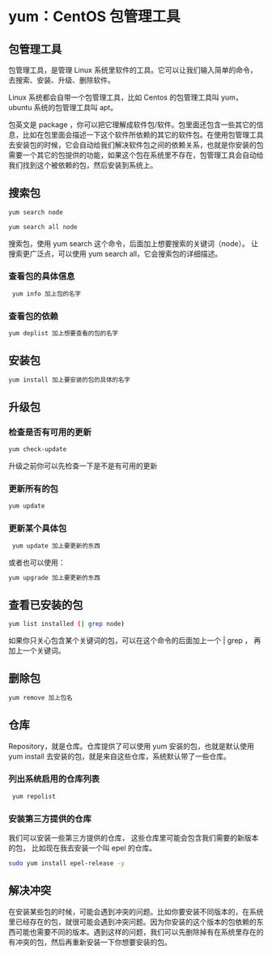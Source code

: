 # yum：CentOS 包管理工具

## 包管理工具

包管理工具，是管理 Linux 系统里软件的工具。它可以让我们输入简单的命令，去搜索、安装、升级、删除软件。

Linux 系统都会自带一个包管理工具，比如 Centos 的包管理工具叫 yum，ubuntu 系统的包管理工具叫 apt。

包英文是 package ，你可以把它理解成软件包/软件。包里面还包含一些其它的信息，比如在包里面会描述一下这个软件所依赖的其它的软件包。在使用包管理工具去安装包的时候，它会自动给我们解决软件包之间的依赖关系，也就是你安装的包需要一个其它的包提供的功能，如果这个包在系统里不存在，包管理工具会自动给我们找到这个被依赖的包，然后安装到系统上。

## 搜索包

```bash
yum search node
```

```bash
yum search all node
```

搜索包，使用 yum search 这个命令，后面加上想要搜索的关键词（node）。
让搜索更广泛点，可以使用 yum search all，它会搜索包的详细描述。

### 查看包的具体信息

```bash
 yum info 加上包的名字
```

### 查看包的依赖

```bash
yum deplist 加上想要查看的包的名字
```

## 安装包

```bash
yum install 加上要安装的包的具体的名字
```

## 升级包

### 检查是否有可用的更新

```bash
yum check-update
```

升级之前你可以先检查一下是不是有可用的更新

### 更新所有的包

```bash
yum update
```

### 更新某个具体包

```bash
 yum update 加上要更新的东西
```

或者也可以使用：

```bash
yum upgrade 加上要更新的东西
```

## 查看已安装的包

```bash
yum list installed (| grep node)
```

如果你只关心包含某个关键词的包，可以在这个命令的后面加上一个 | grep ， 再加上一个关键词。

## 删除包

```bash
yum remove 加上包名
```

## 仓库

Repository，就是仓库。仓库提供了可以使用 yum 安装的包，也就是默认使用 yum install 去安装的包，就是来自这些仓库，系统默认带了一些仓库。

### 列出系统启用的仓库列表

```bash
 yum repolist
```

### 安装第三方提供的仓库

我们可以安装一些第三方提供的仓库， 这些仓库里可能会包含我们需要的新版本的包， 比如现在我去安装一个叫 epel 的仓库。

```bash
sudo yum install epel-release -y
```

## 解决冲突

在安装某些包的时候，可能会遇到冲突的问题。比如你要安装不同版本的，在系统里已经存在的包，就很可能会遇到冲突问题。因为你安装的这个版本的包依赖的东西可能也需要不同的版本。遇到这样的问题，我们可以先删除掉有在系统里存在的有冲突的包，然后再重新安装一下你想要安装的包。
